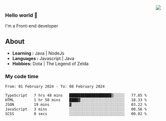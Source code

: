 <img align='right' src="https://github-readme-stats.vercel.app/api?username=jumodada&show_icons=true&theme=vue">

### Hello world 👋

I'm a Front-end developer 
    
## About
-  **Learning :** Java | NodeJs
-  **Languages :** Javascript | Java
-  **Hobbies:** Dota | The Legend of Zelda

### My code time

<!--START_SECTION:waka-->

```txt
From: 01 February 2024 - To: 08 February 2024

TypeScript   7 hrs 48 mins   ███████████████████▒░░░░░   77.85 %
HTML         1 hr 50 mins    ████▓░░░░░░░░░░░░░░░░░░░░   18.33 %
JSON         19 mins         ▓░░░░░░░░░░░░░░░░░░░░░░░░   03.22 %
JavaScript   3 mins          ░░░░░░░░░░░░░░░░░░░░░░░░░   00.56 %
SCSS         0 secs          ░░░░░░░░░░░░░░░░░░░░░░░░░   00.02 %
```

<!--END_SECTION:waka-->
